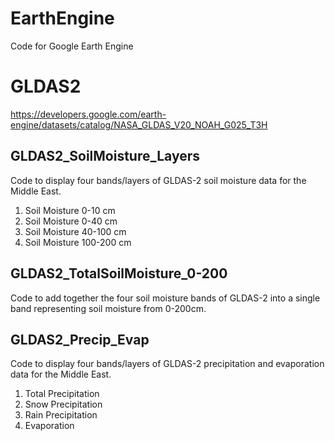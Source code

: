 # EarthEngine
Code for Google Earth Engine

# GLDAS2
https://developers.google.com/earth-engine/datasets/catalog/NASA_GLDAS_V20_NOAH_G025_T3H

GLDAS2_SoilMoisture_Layers
-------------------
Code to display four bands/layers of GLDAS-2 soil moisture data for the Middle East.
1. Soil Moisture 0-10 cm
2. Soil Moisture 0-40 cm
3. Soil Moisture 40-100 cm
4. Soil Moisture 100-200 cm

GLDAS2_TotalSoilMoisture_0-200
-------------------
Code to add together the four soil moisture bands of GLDAS-2 into a single band representing soil moisture from 0-200cm.


GLDAS2_Precip_Evap
-------------------
Code to display four bands/layers of GLDAS-2 precipitation and evaporation data for the Middle East.
1. Total Precipitation
2. Snow Precipitation
3. Rain Precipitation
4. Evaporation
